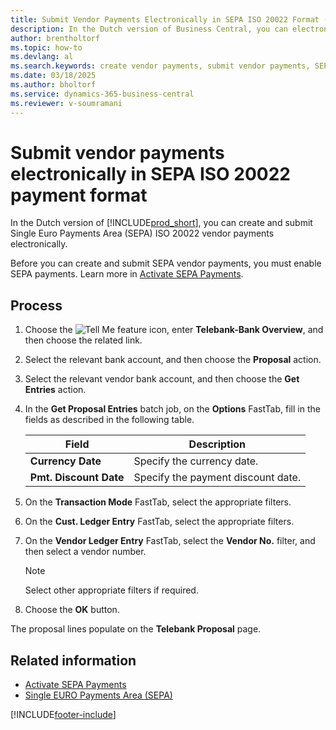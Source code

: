 ```yaml
---
title: Submit Vendor Payments Electronically in SEPA ISO 20022 Format (NL)
description: In the Dutch version of Business Central, you can electronically create and submit vendor payments in the Single Euro Payments Area (SEPA) ISO 20022 format.
author: brentholtorf
ms.topic: how-to
ms.devlang: al
ms.search.keywords: create vendor payments, submit vendor payments, SEPA ISO 20022, Dutch version, Netherlands
ms.date: 03/18/2025
ms.author: bholtorf
ms.service: dynamics-365-business-central
ms.reviewer: v-soumramani
---
```


# Submit vendor payments electronically in SEPA ISO 20022 payment format

In the Dutch version of [!INCLUDE[prod_short](../../includes/prod_short.md)], you can create and submit Single Euro Payments Area (SEPA) ISO 20022 vendor payments electronically.  

Before you can create and submit SEPA vendor payments, you must enable SEPA payments. Learn more in [Activate SEPA Payments](how-to-activate-sepa-payments.md).  

## Process

1. Choose the ![Tell Me feature](../../media/ui-search/search_small.png "Tell me what you want to do") icon, enter **Telebank-Bank Overview**, and then choose the related link.  
1. Select the relevant bank account, and then choose the **Proposal** action.  
1. Select the relevant vendor bank account, and then choose the **Get Entries** action.  
1. In the **Get Proposal Entries** batch job, on the **Options** FastTab, fill in the fields as described in the following table.  

    |Field|Description|  
    |---------------------------------|---------------------------------------|  
    |**Currency Date**|Specify the currency date.|  
    |**Pmt. Discount Date**|Specify the payment discount date.|  

1. On the **Transaction Mode** FastTab, select the appropriate filters.  
1. On the **Cust. Ledger Entry** FastTab, select the appropriate filters.  
1. On the **Vendor Ledger Entry** FastTab, select the **Vendor No.** filter, and then select a vendor number.  

   > [!NOTE]
   > Select other appropriate filters if required.  

1. Choose the **OK** button.  

The proposal lines populate on the **Telebank Proposal** page.  

## Related information

- [Activate SEPA Payments](how-to-activate-sepa-payments.md)
- [Single EURO Payments Area (SEPA)](single-euro-payments-area-sepa-.md)

[!INCLUDE[footer-include](../../includes/footer-banner.md)]
